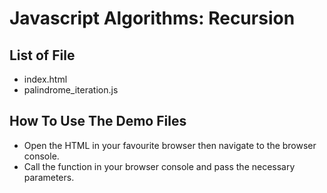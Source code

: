 # Javascript Algorithms: Recursion

## List of File

- index.html
- palindrome_iteration.js

## How To Use The Demo Files

- Open the HTML in your favourite browser then navigate to the browser console.
- Call the function in your browser console and pass the necessary parameters.
